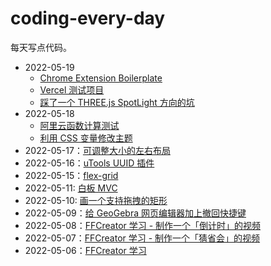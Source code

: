 # coding-every-day

每天写点代码。

* 2022-05-19
    * [Chrome Extension Boilerplate](https://github.com/yunser/chrome-template)
    * [Vercel 测试项目](https://github.com/yunser/vercel-nextjs)
    * [踩了一个 THREE.js SpotLight 方向的坑](https://3d-app.yunser.com/spotLight)
* 2022-05-18
    * [阿里云函数计算测试](https://github.com/yunser/serverless-aliyun)
    * [利用 CSS 变量修改主题](https://css-pro.yunser.com/theme)
* 2022-05-17：[可调整大小的左右布局](https://css-pro.yunser.com/layout)
* 2022-05-16：[uTools UUID 插件](https://github.com/yunser/uuid-utools)
* 2022-05-15：[flex-grid](https://demos.yunser.com/css/flex-gap/)
* 2022-05-11: [白板 MVC](https://bg.yunser.com/board)
* 2022-05-10: [画一个支持拖拽的矩形](https://bg.yunser.com/board)
* 2022-05-09：[给 GeoGebra 网页编辑器加上撤回快捷键](https://github.com/yunser/geogebra-userscript)
* 2022-05-08：[FFCreator 学习 - 制作一个「倒计时」的视频](https://github.com/yunser/ffcreator-test)
* 2022-05-07：[FFCreator 学习 - 制作一个「猜省会」的视频](https://github.com/yunser/ffcreator-test)
* 2022-05-06：[FFCreator 学习](https://github.com/yunser/ffcreator-test)
